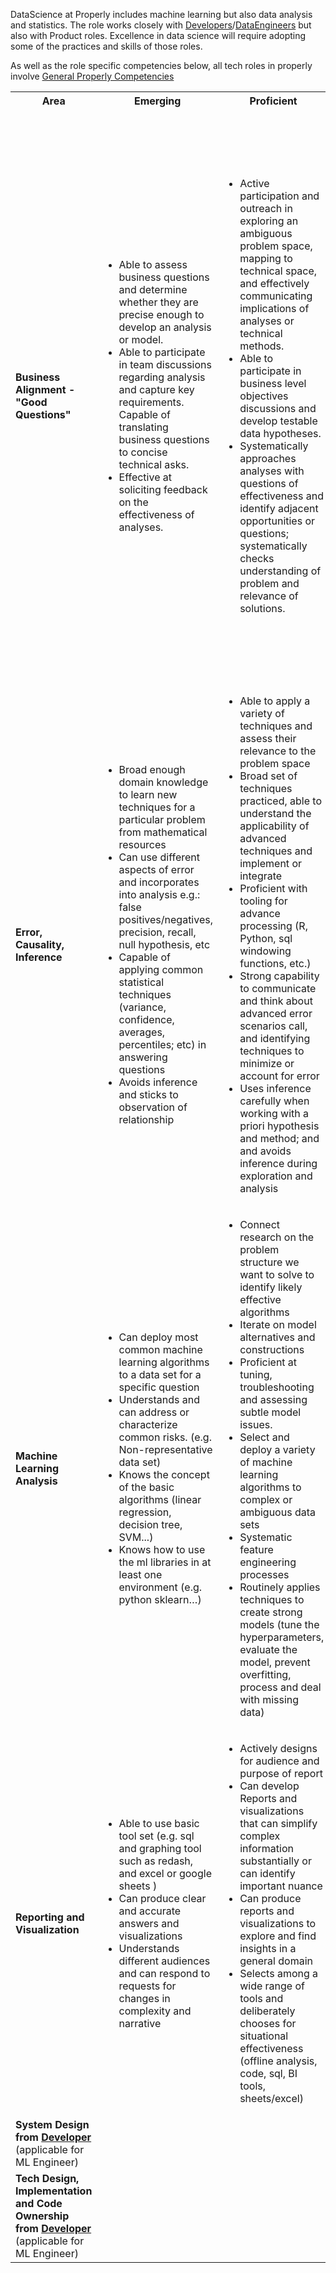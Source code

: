
DataScience at Properly includes machine learning but also data analysis and statistics. The role works closely 
with [Developers](./Developer.md)/[DataEngineers](./DataEngineer.md) but also with Product roles.  Excellence
 in data science will require adopting some of the practices and skills of those roles. 
 
 As well as the role specific competencies below, all tech roles in properly involve
 [General Properly Competencies](./_TechWideGeneral.md)


<table>
    <tr>
        <th>
            Area
        </th>
        <th>
            Emerging
        </th>
        <th>
            Proficient
        </th>
        <th>
            Authority
        </th>
    </tr>
    <tr>
        <td>
            <strong>Business Alignment - "Good Questions"</strong>
        </td>
        <td><ul>
            <li>Able to assess business questions and determine whether they are precise enough to develop an analysis or model.</li>
            <li>Able to participate in team discussions regarding analysis and capture key requirements. Capable of translating business questions to concise technical asks.</li>
            <li>Effective at soliciting feedback on the effectiveness of analyses.</li>
        </ul></td>
        <td><ul>
            <!--- Proficient  -->
            <li>Active participation and outreach in exploring an ambiguous problem space, mapping to technical space, and  effectively communicating implications of analyses or technical methods.</li>
            <li>Able to participate in business level objectives discussions and develop testable data hypotheses.</li>
            <li>Systematically approaches analyses with questions of effectiveness and identify adjacent opportunities or questions;
                systematically checks understanding of problem and relevance of solutions.</li>
        </ul></td>
        <td><ul>
            <!--- Authority -->
            <li>Effective at understanding when a problem space has been sufficiently explorated and communicating the limitations of continuing to explorate</li>
            <li>Effective thought partner for decisionmakers, improving their knowledge and critical thinking</li>
            <li>Explorating an ambiguous problem space, mapping to technical space, and communicating implications effectively and impactfully. Aligned to business strategy and value add</li>
            <li>Helps to organize the business-and-data alignment processes and uncover areas for improvement</li>
            <li>Systematically approaches questions of effectiveness and identify adjacent opportunities or questions; develops ideas for improving overall data program in understanding of problem and relevance of solutions</li>
        </ul></td>
    </tr>
    <tr>
        <td>
            <strong>Error, Causality, Inference </strong>
        </td>
        <td><ul>
            <!--- Emerging  -->
            <li>Broad enough domain knowledge to learn new techniques for a particular problem from mathematical resources</li>
            <li>Can use different aspects of error and incorporates into analysis e.g.: false positives/negatives, precision, recall, null hypothesis, etc</li>
            <li>Capable of applying common statistical techniques (variance, confidence, averages, percentiles; etc) in answering questions</li>
            <li>Avoids inference and sticks to observation of relationship</li>
        </ul></td>
        <td><ul>
            <!--- Proficient  -->
            <li>Able to apply a variety of techniques and assess their relevance to the problem space</li>
            <li>Broad set of techniques practiced, able to understand the applicability of advanced techniques and implement or integrate</li>
            <li>Proficient with tooling for advance processing (R, Python, sql windowing functions, etc.)</li>
            <li>Strong capability to communicate and think about advanced error scenarios call, and identifying techniques to minimize or account for error</li>
            <li>Uses inference carefully when working with a priori hypothesis and method; and and avoids inference during exploration and analysis</li>
        </ul></td>
        <td><ul>
            <!--- Authority -->
            <li>Helps team develop their thinking around error and evidence</li>
            <li>Innovating on application of mathematical techniques. Assess their relevance to the problem space</li>
            <li>Leads the selection of techniques and introduction of new techniques to the team</li>
            <li>Proficient with tooling for advance processing (R, Python, sql windowing functions, etc.) and educates wider team</li>
            <li>Advances team understanding of when inference and observation is reasonable, incorporates that thinking throughout decision making process</li>
        </ul></td>
    </tr>
    <tr>
        <td>
            <strong>Machine Learning Analysis</strong>
        </td>
        <td><ul>
            <!--- Emerging  -->
            <li>Can deploy most common machine learning algorithms to a data set for a specific question</li>
            <li>Understands and can address or characterize common risks. (e.g. Non-representative data set)</li>
            <li>Knows the concept of the basic algorithms (linear regression, decision tree, SVM...)</li>
            <li>Knows how to use the ml libraries in at least one environment (e.g. python sklearn…)</li>
        </ul></td>
        <td><ul>
            <!--- Proficient  -->
            <li>Connect research on the problem structure we want to solve to identify likely effective algorithms</li>
            <li>Iterate on model alternatives and constructions</li>
            <li>Proficient at tuning, troubleshooting and assessing subtle model issues.</li>
            <li>Select and deploy a variety of machine learning algorithms to complex or ambiguous data sets</li>
            <li>Systematic feature engineering processes</li>
            <li>Routinely applies techniques to create strong models (tune the hyperparameters, evaluate the model, prevent overfitting, process and deal with missing data)</li>
        </ul></td>
        <td><ul>
            <!--- Authority -->
            <li>Understand the risks and failure modes of using particular models</li>
            <li>Educator and communicator to develop teammates and community skills (e.g. speaking, coaching, mentoring)</li>
            <li>Effective at identifying problems that are suitable for ML and limitations of techniques</li>
            <li>Select and deploy a variety of machine learning algorithms to complex or ambiguous data sets</li>
            <li>System for experimenting with and introducing advanced/innovative techniques.</li>
        </ul></td>
    </tr>
    <tr>
        <td>
            <strong>Reporting and Visualization</strong>
        </td>
        <td><ul>
            <!--- Emerging  -->
            <li>Able to use basic tool set (e.g. sql and graphing tool such as redash, and excel or google sheets )</li>
            <li>Can produce clear and accurate answers and visualizations</li>
            <li>Understands different audiences and can respond to requests for changes in complexity and narrative</li>
        </ul></td>
        <td><ul>
            <!--- Proficient  -->
            <li>Actively designs for audience and purpose of report
            <li>Can develop Reports and visualizations that can simplify complex information substantially or can identify important nuance</li>
            <li>Can produce reports and visualizations to explore and find insights in a general domain</li>
            <li>Selects among a wide range of tools and deliberately chooses for situational effectiveness (offline analysis, code, sql, BI tools, sheets/excel)</li>
        </ul></td>
        <td><ul>
            <!--- Authority -->
            <li>Educates wider team a wide range of tools for reporting and visualizations</li>
            <li>Improves overall clarity of the company in thinking about a problem space</li>
            <li>Routinely develops reports and visualizations that simplify complex information substantially or identify important nuance</li>
            <li>Routinely identifies important areas to report and visualize</li>
        </ul></td>
    </tr>
    <tr>
        <td>
            <strong> System Design from <a href="./Developer.md">Developer</a> </strong> (applicable for ML Engineer)
        </td>
        <td/>
        <td/>
        <td/>
    </tr>
    <tr>
        <td>
            <strong> Tech Design, Implementation and Code Ownership from <a href="./Developer.md">Developer</a> </strong> (applicable for ML Engineer)
        </td>
        <td/>
        <td/>
        <td/>
    </tr>
</table>

